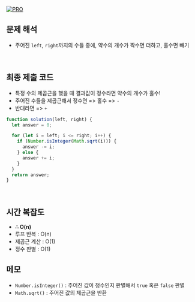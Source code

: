 [![PRO]][Link]

## 문제 해석

- 주어진 `left`, `right`까지의 수들 중에, 약수의 개수가 짝수면 더하고, 홀수면 빼기

<br/>

## 최종 제출 코드

- 특정 수의 제곱근을 했을 때 결과값이 정수라면 약수의 개수가 홀수!
- 주어진 수들을 제곱근해서 정수면 => 홀수 => `-`
- 반대라면 => `+`

```javascript
function solution(left, right) {
  let answer = 0;

  for (let i = left; i <= right; i++) {
    if (Number.isInteger(Math.sqrt(i))) {
      answer -= i;
    } else {
      answer += i;
    }
  }
  return answer;
}
```

<br/>

## 시간 복잡도

- **∴ O(n)**
- 루프 반복 : O(n)
- 제곱근 계산 : O(1)
- 정수 판별 : O(1)

## 메모

- `Number.isInteger()` : 주어진 값이 정수인지 판별해서 `true` 혹은 `false` 판별
- `Math.sqrt()` : 주어진 값의 제곱근을 반환

<!---------------------------------------------------------------------------->

[PRO]: https://github.com/GoSSaChin/algorithm-js/assets/107768516/67c43b52-bc3f-4571-a249-5519021afbb0
[Link]: https://school.programmers.co.kr/learn/courses/30/lessons/77884
